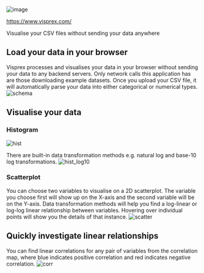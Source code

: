 ![image](https://github.com/KengoA/visprex/assets/20113339/03fae63d-6518-45b5-affd-da00e0c746b2)

https://www.visprex.com/

Visualise your CSV files without sending your data anywhere

## Load your data in your browser
Visprex processes and visualises your data in your browser without sending your data to any backend servers.
Only network calls this application has are those downloading example datasets. Once you upload your CSV file, it will automatically parse your data into either categorical or numerical types.
![schema](https://github.com/KengoA/visprex/assets/20113339/2c3de5cd-b197-49c8-ad5f-0e5cca52f79f)

## Visualise your data
### Histogram
![hist](https://github.com/KengoA/visprex/assets/20113339/7fb3fd86-921d-4f99-a92e-92621bee8ce2)

There are built-in data transformation methods e.g. natural log and base-10 log transformations.
![hist_log10](https://github.com/KengoA/visprex/assets/20113339/fb6ebf6f-9600-4ac0-b226-3faf832ec618)

### Scatterplot
You can choose two variables to visualise on a 2D scatterplot. The variable you choose first will show up on the X-axis and the second variable will be on the Y-axis.
Data transformation methods will help you find a log-linear or log-log linear relationship between variables. 
Hovering over individual points will show you the details of that instance.
![scatter](https://github.com/KengoA/visprex/assets/20113339/2c3dfa55-72c5-4039-b84d-539c01a816dd)


## Quickly investigate linear relationships
You can find linear correlations for any pair of variables from the correlation map, where blue indicates positive correlation and red indicates negative correlation.
![corr](https://github.com/KengoA/visprex/assets/20113339/8b0b77c9-0efb-48e8-b44b-4f1327cf1250)
